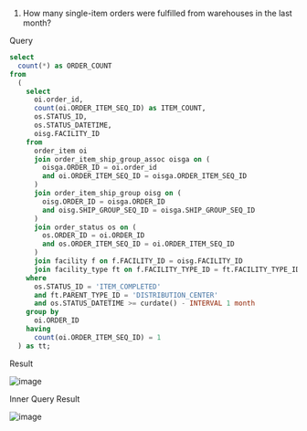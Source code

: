 1. How many single-item orders were fulfilled from warehouses in the last month?

Query
```SQL
select 
  count(*) as ORDER_COUNT 
from 
  (
    select 
      oi.order_id, 
      count(oi.ORDER_ITEM_SEQ_ID) as ITEM_COUNT, 
      os.STATUS_ID, 
      os.STATUS_DATETIME, 
      oisg.FACILITY_ID 
    from 
      order_item oi 
      join order_item_ship_group_assoc oisga on (
        oisga.ORDER_ID = oi.order_id 
        and oi.ORDER_ITEM_SEQ_ID = oisga.ORDER_ITEM_SEQ_ID
      ) 
      join order_item_ship_group oisg on (
        oisg.ORDER_ID = oisga.ORDER_ID 
        and oisg.SHIP_GROUP_SEQ_ID = oisga.SHIP_GROUP_SEQ_ID
      ) 
      join order_status os on (
        os.ORDER_ID = oi.ORDER_ID 
        and os.ORDER_ITEM_SEQ_ID = oi.ORDER_ITEM_SEQ_ID
      ) 
      join facility f on f.FACILITY_ID = oisg.FACILITY_ID 
      join facility_type ft on f.FACILITY_TYPE_ID = ft.FACILITY_TYPE_ID 
    where 
      os.STATUS_ID = 'ITEM_COMPLETED' 
      and ft.PARENT_TYPE_ID = 'DISTRIBUTION_CENTER' 
      and os.STATUS_DATETIME >= curdate() - INTERVAL 1 month 
    group by 
      oi.ORDER_ID 
    having 
      count(oi.ORDER_ITEM_SEQ_ID) = 1
  ) as tt;

```
Result

![image](https://github.com/Nishtha-Jain-1119/Training-Assignment/assets/127538617/f465ce51-28ca-4d54-937a-659237ef7e48)

Inner Query Result

![image](https://github.com/Nishtha-Jain-1119/Training-Assignment/assets/127538617/ae89c8b6-bc4f-4155-92ad-560fabcda69c)
